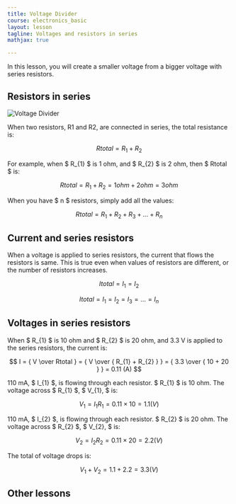 ```yaml
---
title: Voltage Divider
course: electronics_basic
layout: lesson
tagline: Voltages and resistors in series
mathjax: true

---
```


In this lesson, you will create a smaller voltage from a bigger voltage with series resistors.

## Resistors in series

<img src="../series-resistors.svg" class="mx-auto w-50 img-fluid d-block" alt="Voltage Divider">

When two resistors, R1 and R2, are connected in series, the total resistance is:

$$ Rtotal = R_{1} + R_{2} $$

For example, when $ R_{1} $ is 1 ohm, and $ R_{2} $ is 2 ohm, then $ Rtotal $ is:

$$ Rtotal = R_{1} + R_{2} = 1 ohm + 2 ohm = 3 ohm $$

When you have $ n $ resistors, simply add all the values:

$$ Rtotal = R_{1} + R_{2} + R_{3} + ... + R_{n} $$

## Current and series resistors

When a voltage is applied to series resistors, the current that flows the
resistors is same. This is true even when values of resistors are different,
or the number of resistors increases.

$$ Itotal = I_{1} = I_{2} $$

$$ Itotal = I_{1} = I_{2} = I_{3} = ... = I_{n} $$

## Voltages in series resistors

When $ R_{1} $ is 10 ohm and $ R_{2} $ is 20 ohm, and 3.3 V is applied to the
series resistors, the current is:

$$ I = { V \over Rtotal } = { V \over { R_{1} + R_{2} } } = { 3.3 \over { 10 +
20 } } = 0.11 (A) $$

110 mA, $ I_{1} $, is flowing through each resistor. $ R_{1} $ is 10 ohm. The voltage
across $ R_{1} $, $ V_{1}, $ is:

$$ V_{1} = I_{1} R_{1} = 0.11 \times 10 = 1.1 (V) $$

110 mA, $ I_{2} $, is flowing through each resistor. $ R_{2} $ is 20 ohm. The voltage
across $ R_{2} $, $ V_{2}, $ is:

$$ V_{2} = I_{2} R_{2} = 0.11 \times 20 = 2.2 (V) $$

The total of voltage drops is:

$$ V_{1} + V_{2} = 1.1 + 2.2 = 3.3 (V) $$

## Other lessons
